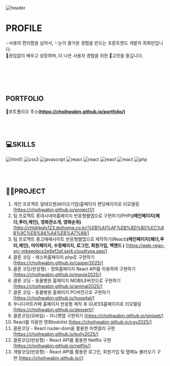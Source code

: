 ![header](https://capsule-render.vercel.app/api?type=waving&color=auto&height=200&section=header&text=Frontend&fontSize=30)

 # PROFILE
💡사용의 편리함을 넘어서, ✨눈이 즐거운 경험을 만드는 프론트엔드 개발자 최화빈입니다.<br>
🔎끊임없이 배우고 성장하며, 더 나은 사용자 경험을 위한 🤔고민을 즐깁니다.
<br><br><br><br><br><br>
 
 ## PORTFOLIO
 📌포트폴리오 주소<strong>(https://choihwabin.github.io/portfolio/)</strong>
 <br><br><br><br>
 ## 💻SKILLS
  <img src="https://img.shields.io/badge/HTML5-orange?style=flat-square&logo=HTML5&logoColor=white" alt="html5" />&nbsp;<img src="https://img.shields.io/badge/CSS3-blue?style=flat-square&logo=CSS&logoColor=white" alt="css3" />&nbsp;<img src="https://img.shields.io/badge/javascript-yellow?style=flat-square&logo=javascript&logoColor=white" alt="javascript" />&nbsp;<img src="https://img.shields.io/badge/React-skyblue?style=flat-square&logo=React&logoColor=white" alt="react" />&nbsp;<img src="https://img.shields.io/badge/jQuery-blue?style=flat-square&logo=jQuery&logoColor=white" alt="react" />&nbsp;<img src="https://img.shields.io/badge/Figma-red?style=flat-square&logo=Figma&logoColor=white" alt="react" />&nbsp;<img src="https://img.shields.io/badge/Sass-pink?style=flat-square&logo=Sass&logoColor=white" alt="react" />&nbsp;<img src="https://img.shields.io/badge/php-purple?style=flat-square&logo=PHP&logoColor=white" alt="php" />
  <br><br><br><br>
 ## 👩‍💻PROJECT
 1. 개인 프로젝트 알테오젠(바이오기업)홈페이지 랜딩페이지로 리모델링 [https://choihwabin.github.io/project1/]<br>
 2. 팀 프로젝트 롯데시네마홈페이지 반응형웹앱으로 구현하기(PHP)<strong>(메인페이지(헤더,푸터,메인), 영화관소개, 영화순위)</strong> [http://chlghkqls123.dothome.co.kr/%EB%A1%AF%EB%8D%B0%EC%8B%9C%EB%84%A4%EB%A7%88/]<br>
 3. 팀 프로젝트 중고매매사이트 반응형웹앱으로 제작하기(React)<strong>(메인페이지(헤더,푸터,메인), 마이페이지, 수정페이지, 로그인, 회원가입, 백엔드 )</strong> [https://web-rego-src-mbeeobco2e6ef2af.sel4.cloudtype.app/]<br>
 4. 클론 코딩 - 캐스퍼홈페이지 php로 구현하기 [https://choihwabin.github.io/casper2025/]<br>
 5. 클론 코딩(반응형) - 영화홈페이지 React API를 이용하여 구현하기 [https://choihwabin.github.io/movie2025/]<br>
 6. 클론 코딩 - 동물병원 홈페이지 MOBILE버전으로 구현하기 [https://choihwabin.github.io/animal2025/]<br>
 7. 클론 코딩 - 동물병원 홈페이지 PC버전으로 구현하기 [https://choihwabin.github.io/hospital/]<br>
 8. 쑤니디저트카페 홈페이지 반응형 제작 후 GUESS홈페이지로 리모델링 [https://choihwabin.github.io/dessert/]<br>
 9. 클론코딩(모바일) - 지니펫앱 구현하기 [https://choihwabin.github.io/ginipet/]<br>
 10. React를 이용한 영화todolist [https://choihwabin.github.io/cgv2025/]<br>
 11. 클론코딩 - React router-dom을 활용한 마켓컬리 구현 [https://choihwabin.github.io/kully2025/]<br>
 11. 클론코딩(반응형) - React API를 활용한 Netflix 구현 [https://choihwabin.github.io/netflix/]<br>
 11. 개발코딩(반응형) - React API를 활용한 로그인, 회원가입 및 탭메뉴 불러오기 구현 [https://choihwabin.github.io//]<br>


